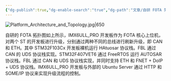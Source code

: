 ```yaml
---
{"dg-publish":true,"dg-enable-search":"true","dg-path":"文章/自研 FOTA 架构及拓扑设计.md","permalink":"/文章/自研 FOTA 架构及拓扑设计/","dgEnableSearch":"true","dgPassFrontmatter":true,"created":"2023-07-14T18:48:23.000+08:00","updated":"2023-11-19T14:57:31.959+08:00"}
---
```



![Platform_Architecture_and_Topology.jpg|650](/img/user/0.Asset/resource/Platform_Architecture_and_Topology.jpg)

自研的 FOTA 拓扑图如上所示，IMX6ULL_PRO 开发板作为 FOTA 核心上位机，对两个 ST 的开发板进行升级，分别通过两种不同的总线进行刷新升级，即 CAN 和 ETH。其中 STM32F103Cx 开发板裸机运行 HAtuosar 协议栈。FBL 通过 CAN 的 UDS 协议栈实现。STM32F407VET6 通过 FreeRTOS 运行 AUTOSAR 协议栈。FBL 通过 CAN 和 UDS 协议栈实现，并同时支持 ETH 和 FNET + DoIP + UDS 协议栈。IMX6ULL_PRO 开发板与外部的 Ubuntu Server 通过 HTTP 和 SOME/IP 协议来实现升级流程的控制。
